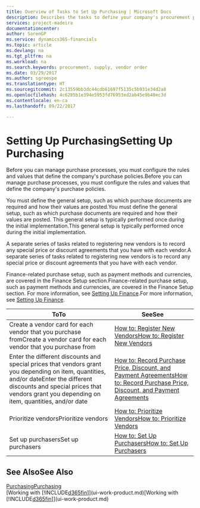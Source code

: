 ```yaml
---
title: Overview of Tasks to Set Up Purchasing | Microsoft Docs
description: Describes the tasks to define your company's procurement policies and set up your purchasing processes.
services: project-madeira
documentationcenter: 
author: SorenGP
ms.service: dynamics365-financials
ms.topic: article
ms.devlang: na
ms.tgt_pltfrm: na
ms.workload: na
ms.search.keywords: procurement, supply, vendor order
ms.date: 03/29/2017
ms.author: sgroespe
ms.translationtype: HT
ms.sourcegitcommit: 2c13559bb3dc44cdb61697f5135c5b931e34d2a8
ms.openlocfilehash: 4c6285b1e394e5953fd76953ed2ab45e9b40ec3d
ms.contentlocale: en-ca
ms.lasthandoff: 09/22/2017

---
```

# <a name="setting-up-purchasing"></a><span data-ttu-id="5c9c9-103">Setting Up Purchasing</span><span class="sxs-lookup"><span data-stu-id="5c9c9-103">Setting Up Purchasing</span></span>
<span data-ttu-id="5c9c9-104">Before you can manage purchase processes, you must configure the rules and values that define the company's purchase policies.</span><span class="sxs-lookup"><span data-stu-id="5c9c9-104">Before you can manage purchase processes, you must configure the rules and values that define the company's purchase policies.</span></span>

<span data-ttu-id="5c9c9-105">You must define the general setup, such as which purchase documents are required and how their values are posted.</span><span class="sxs-lookup"><span data-stu-id="5c9c9-105">You must define the general setup, such as which purchase documents are required and how their values are posted.</span></span> <span data-ttu-id="5c9c9-106">This general setup is typically performed once during the initial implementation.</span><span class="sxs-lookup"><span data-stu-id="5c9c9-106">This general setup is typically performed once during the initial implementation.</span></span>

<span data-ttu-id="5c9c9-107">A separate series of tasks related to registering new vendors is to record any special price or discount agreements that you have with each vendor.</span><span class="sxs-lookup"><span data-stu-id="5c9c9-107">A separate series of tasks related to registering new vendors is to record any special price or discount agreements that you have with each vendor.</span></span>

<span data-ttu-id="5c9c9-108">Finance-related purchase setup, such as payment methods and currencies, are covered in the Finance Setup section.</span><span class="sxs-lookup"><span data-stu-id="5c9c9-108">Finance-related purchase setup, such as payment methods and currencies, are covered in the Finance Setup section.</span></span> <span data-ttu-id="5c9c9-109">For more information, see [Setting Up Finance](finance-setup-finance.md).</span><span class="sxs-lookup"><span data-stu-id="5c9c9-109">For more information, see [Setting Up Finance](finance-setup-finance.md).</span></span>

| <span data-ttu-id="5c9c9-110">To</span><span class="sxs-lookup"><span data-stu-id="5c9c9-110">To</span></span> | <span data-ttu-id="5c9c9-111">See</span><span class="sxs-lookup"><span data-stu-id="5c9c9-111">See</span></span> |
| --- | --- |
| <span data-ttu-id="5c9c9-112">Create a vendor card for each vendor that you purchase from</span><span class="sxs-lookup"><span data-stu-id="5c9c9-112">Create a vendor card for each vendor that you purchase from</span></span>|[<span data-ttu-id="5c9c9-113">How to: Register New Vendors</span><span class="sxs-lookup"><span data-stu-id="5c9c9-113">How to: Register New Vendors</span></span>](purchasing-how-register-new-vendors.md) |
| <span data-ttu-id="5c9c9-114">Enter the different discounts and special prices that vendors grant you depending on item, quantities, and/or date</span><span class="sxs-lookup"><span data-stu-id="5c9c9-114">Enter the different discounts and special prices that vendors grant you depending on item, quantities, and/or date</span></span> |[<span data-ttu-id="5c9c9-115">How to: Record Purchase Price, Discount, and Payment Agreements</span><span class="sxs-lookup"><span data-stu-id="5c9c9-115">How to: Record Purchase Price, Discount, and Payment Agreements</span></span>](purchasing-how-record-purchase-price-discount-payment-agreements.md) |
| <span data-ttu-id="5c9c9-116">Prioritize vendors</span><span class="sxs-lookup"><span data-stu-id="5c9c9-116">Prioritize vendors</span></span> |[<span data-ttu-id="5c9c9-117">How to: Prioritize Vendors</span><span class="sxs-lookup"><span data-stu-id="5c9c9-117">How to: Prioritize Vendors</span></span>](purchasing-how-prioritize-vendors.md) |
| <span data-ttu-id="5c9c9-118">Set up purchasers</span><span class="sxs-lookup"><span data-stu-id="5c9c9-118">Set up purchasers</span></span> |[<span data-ttu-id="5c9c9-119">How to: Set Up Purchasers</span><span class="sxs-lookup"><span data-stu-id="5c9c9-119">How to: Set Up Purchasers</span></span>](purchasing-how-setup-purchasers.md) |

## <a name="see-also"></a><span data-ttu-id="5c9c9-120">See Also</span><span class="sxs-lookup"><span data-stu-id="5c9c9-120">See Also</span></span>
[<span data-ttu-id="5c9c9-121">Purchasing</span><span class="sxs-lookup"><span data-stu-id="5c9c9-121">Purchasing</span></span>](purchasing-manage-purchasing.md)  
<span data-ttu-id="5c9c9-122">[Working with [!INCLUDE[d365fin](includes/d365fin_md.md)]](ui-work-product.md)</span><span class="sxs-lookup"><span data-stu-id="5c9c9-122">[Working with [!INCLUDE[d365fin](includes/d365fin_md.md)]](ui-work-product.md)</span></span>

